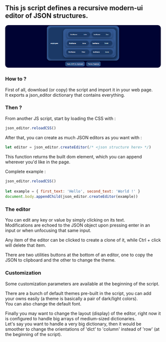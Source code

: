 ## This js script defines a recursive modern-ui editor of JSON structures.

<p align="center">
  <img src="https://github.com/rewouh/json-web-editor/blob/main/example.png?raw=true"/>
</p>

### How to ?

First of all, download (or copy) the script and import it in your web page. \
It exports a json_editor dictionary that contains everything.

### Then ?

From another JS script, start by loading the CSS with : 

```js
json_editor.reloadCSS()
```

After that, you can create as much JSON editors as you want with :

```js
let editor = json_editor.createEditor(/* <json structure here> */)
```

This function returns the built dom element, which you can append wherever you'd like in the page.

Complete example : 

```js
json_editor.reloadCSS()

let example = { first_text: 'Hello', second_text: 'World !' }
document.body.appendChild(json_editor.createEditor(example))
```

### The editor

You can edit any key or value by simply clicking on its text. \
Modifications are echoed to the JSON object upon pressing enter in an input or when unfocusing that same input.

Any item of the editor can be clicked to create a clone of it, while Ctrl + click will delete that item.

There are two utilities buttons at the bottom of an editor, one to copy the JSON to clipboard and the other to change the theme.

### Customization

Some customization parameters are available at the beginning of the script.

There are a bunch of default themes pre-built in the script, you can add your owns easily (a theme is basically a pair of dark/light colors). \
You can also change the default font.

Finally you may want to change the layout (display) of the editor, right now it is configured to handle big arrays of medium-sized dictionaries. \
Let's say you want to handle a very big dictionary, then it would be smoother to change the orientations of 'dict' to 'column' instead of 'row' (at the beginning of the script).
